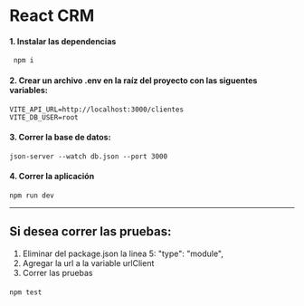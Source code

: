 # React CRM

#### 1. Instalar las dependencias
	 npm i

#### 2. Crear un archivo .env en la raíz del proyecto con las siguentes variables:
	VITE_API_URL=http://localhost:3000/clientes
	VITE_DB_USER=root

#### 3. Correr la base de datos:
	json-server --watch db.json --port 3000

#### 4. Correr la aplicación
	npm run dev


------------


## Si desea correr las pruebas:
1. Eliminar del package.json la linea 5: "type": "module",
2. Agregar la url a la variable urlClient
3. Correr las pruebas

#### 
	npm test



